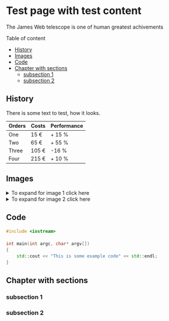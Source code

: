 # Test page with test content

The James Web telescope is one of human greatest achivements

Table of content

- [History](#history)
- [Images](#images)
- [Code](#code)
- [Chapter with sections](#chapter-with-sections)
  - [subsection 1](#subsection-1)
  - [subsection 2](#subsection-2)

## History

There is some text to test, how it looks.

| Orders | Costs | Performance |
| ------ |-------|-------------|
| One  | 15 € | + 15 % |
| Two  | 65 € | + 55 % |
| Three  | 105 € | -16 % |
| Four  | 215 € | + 10 % |

## Images

<details>
<summary> To expand for image 1 click here </summary>
![First image to diplay](images/jw1.png)
</details>

<details>
<summary> To expand for image 2 click here </summary>
![Second image to diplay](images/jw2.png)
</details>

## Code

```C++
#include <iostream>

int main(int argc, char* argv[])
{
    std::cout << "This is some example code" << std::endl;
}
```

## Chapter with sections

### subsection 1

### subsection 2
